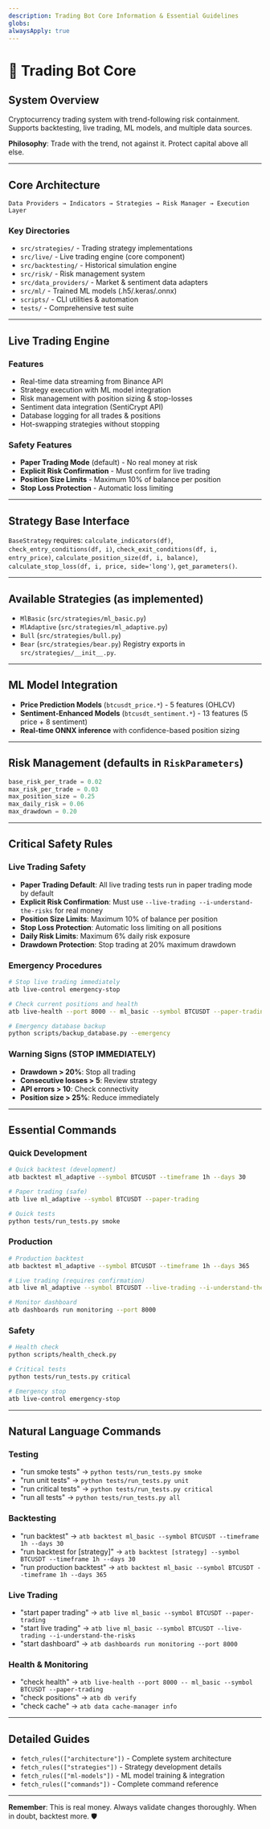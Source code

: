```yaml
---
description: Trading Bot Core Information & Essential Guidelines
globs:
alwaysApply: true
---
```


# 🤖 Trading Bot Core

## System Overview
Cryptocurrency trading system with trend-following risk containment. Supports backtesting, live trading, ML models, and multiple data sources.

**Philosophy**: Trade with the trend, not against it. Protect capital above all else.

---

## Core Architecture
```
Data Providers → Indicators → Strategies → Risk Manager → Execution Layer
```

### Key Directories
- `src/strategies/` - Trading strategy implementations
- `src/live/` - Live trading engine (core component)
- `src/backtesting/` - Historical simulation engine
- `src/risk/` - Risk management system
- `src/data_providers/` - Market & sentiment data adapters
- `src/ml/` - Trained ML models (.h5/.keras/.onnx)
- `scripts/` - CLI utilities & automation
- `tests/` - Comprehensive test suite

---

## Live Trading Engine

### Features
- Real-time data streaming from Binance API
- Strategy execution with ML model integration
- Risk management with position sizing & stop-losses
- Sentiment data integration (SentiCrypt API)
- Database logging for all trades & positions
- Hot-swapping strategies without stopping

### Safety Features
- **Paper Trading Mode** (default) - No real money at risk
- **Explicit Risk Confirmation** - Must confirm for live trading
- **Position Size Limits** - Maximum 10% of balance per position
- **Stop Loss Protection** - Automatic loss limiting

---

## Strategy Base Interface
`BaseStrategy` requires: `calculate_indicators(df)`, `check_entry_conditions(df, i)`, `check_exit_conditions(df, i, entry_price)`, `calculate_position_size(df, i, balance)`, `calculate_stop_loss(df, i, price, side='long')`, `get_parameters()`.

---

## Available Strategies (as implemented)
- `MlBasic` (`src/strategies/ml_basic.py`)
- `MlAdaptive` (`src/strategies/ml_adaptive.py`)
- `Bull` (`src/strategies/bull.py`)
- `Bear` (`src/strategies/bear.py`)
Registry exports in `src/strategies/__init__.py`.

---

## ML Model Integration
- **Price Prediction Models** (`btcusdt_price.*`) - 5 features (OHLCV)
- **Sentiment-Enhanced Models** (`btcusdt_sentiment.*`) - 13 features (5 price + 8 sentiment)
- **Real-time ONNX inference** with confidence-based position sizing

---

## Risk Management (defaults in `RiskParameters`)
```python
base_risk_per_trade = 0.02
max_risk_per_trade = 0.03
max_position_size = 0.25
max_daily_risk = 0.06
max_drawdown = 0.20
```

---

## Critical Safety Rules

### Live Trading Safety
- **Paper Trading Default**: All live trading tests run in paper trading mode by default
- **Explicit Risk Confirmation**: Must use `--live-trading --i-understand-the-risks` for real money
- **Position Size Limits**: Maximum 10% of balance per position
- **Stop Loss Protection**: Automatic loss limiting on all positions
- **Daily Risk Limits**: Maximum 6% daily risk exposure
- **Drawdown Protection**: Stop trading at 20% maximum drawdown

### Emergency Procedures
```bash
# Stop live trading immediately
atb live-control emergency-stop

# Check current positions and health
atb live-health --port 8000 -- ml_basic --symbol BTCUSDT --paper-trading

# Emergency database backup
python scripts/backup_database.py --emergency
```

### Warning Signs (STOP IMMEDIATELY)
- **Drawdown > 20%**: Stop all trading
- **Consecutive losses > 5**: Review strategy
- **API errors > 10**: Check connectivity
- **Position size > 25%**: Reduce immediately

---

## Essential Commands

### Quick Development
```bash
# Quick backtest (development)
atb backtest ml_adaptive --symbol BTCUSDT --timeframe 1h --days 30

# Paper trading (safe)
atb live ml_adaptive --symbol BTCUSDT --paper-trading

# Quick tests
python tests/run_tests.py smoke
```

### Production
```bash
# Production backtest
atb backtest ml_adaptive --symbol BTCUSDT --timeframe 1h --days 365

# Live trading (requires confirmation)
atb live ml_adaptive --symbol BTCUSDT --live-trading --i-understand-the-risks

# Monitor dashboard
atb dashboards run monitoring --port 8000
```

### Safety
```bash
# Health check
python scripts/health_check.py

# Critical tests
python tests/run_tests.py critical

# Emergency stop
atb live-control emergency-stop
```

---

## Natural Language Commands

### Testing
- "run smoke tests" → `python tests/run_tests.py smoke`
- "run unit tests" → `python tests/run_tests.py unit`
- "run critical tests" → `python tests/run_tests.py critical`
- "run all tests" → `python tests/run_tests.py all`

### Backtesting
- "run backtest" → `atb backtest ml_basic --symbol BTCUSDT --timeframe 1h --days 30`
- "run backtest for [strategy]" → `atb backtest [strategy] --symbol BTCUSDT --timeframe 1h --days 30`
- "run production backtest" → `atb backtest ml_basic --symbol BTCUSDT --timeframe 1h --days 365`

### Live Trading
- "start paper trading" → `atb live ml_basic --symbol BTCUSDT --paper-trading`
- "start live trading" → `atb live ml_basic --symbol BTCUSDT --live-trading --i-understand-the-risks`
- "start dashboard" → `atb dashboards run monitoring --port 8000`

### Health & Monitoring
- "check health" → `atb live-health --port 8000 -- ml_basic --symbol BTCUSDT --paper-trading`
- "check positions" → `atb db verify`
- "check cache" → `atb data cache-manager info`

---

## Detailed Guides
- `fetch_rules(["architecture"])` - Complete system architecture
- `fetch_rules(["strategies"])` - Strategy development details
- `fetch_rules(["ml-models"])` - ML model training & integration
- `fetch_rules(["commands"])` - Complete command reference

---

**Remember**: This is real money. Always validate changes thoroughly. When in doubt, backtest more. 🛡️
